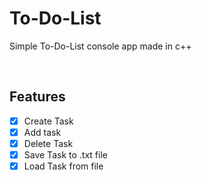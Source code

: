 # To-Do-List

Simple To-Do-List console app made in c++

<br>

## Features

- [x] Create Task
- [x] Add task
- [x] Delete Task
- [x] Save Task to .txt file
- [x] Load Task from file
